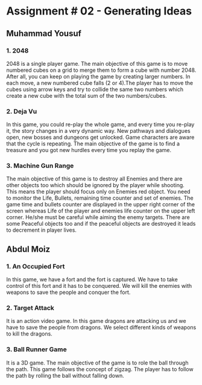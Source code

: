 # Assignment # 02 - Generating Ideas

## Muhammad Yousuf
### 1. 2048
2048 is a single player game. The main objective of this game is to move numbered cubes on a grid to merge them to form a cube with number 2048. After all, you can keep on playing the game by creating larger numbers. In each move, a new numbered cube falls (2 or 4).The player has to move the cubes using arrow keys and try to collide the same two numbers which create a new cube with the total sum of the two numbers/cubes.

### 2. Deja Vu
In this game, you could re-play the whole game, and every time you re-play it, the story changes in a very dynamic way. New pathways and dialogues open, new bosses and dungeons get unlocked. Game characters are aware that the cycle is repeating. The main objective of the game is to find a treasure and you got new hurdles every time you replay the game.

### 3. Machine Gun Range
The main objective of this game is to destroy all Enemies and there are other objects too which should be ignored by the player while shooting.
This means the player should focus only on Enemies red object. You need to monitor the Life, Bullets, remaining time counter and set of enemies.
The game time and bullets counter are displayed in the upper right corner of the screen whereas Life of the player and enemies life counter on the upper left corner. 
He/she must be careful while aiming the enemy targets. There are some Peaceful objects too and if the peaceful objects are destroyed it leads to decrement in player lives.

## Abdul Moiz

### 1. An Occupied Fort

In this game, we have a fort and the fort is captured. We have to take control of this fort and it has to be conquered. We will kill the enemies with weapons to save the people and conquer the fort.

### 2. Target Attack

It is an action video game. In this game dragons are attacking us and we have to save the people from dragons. We select different kinds of weapons to kill the dragons. 

### 3. Ball Runner Game

It is a 3D game. The main objective of the game is to role the ball through the path. This game follows the concept of zigzag. The player has to follow the path by rolling the ball without falling down.
